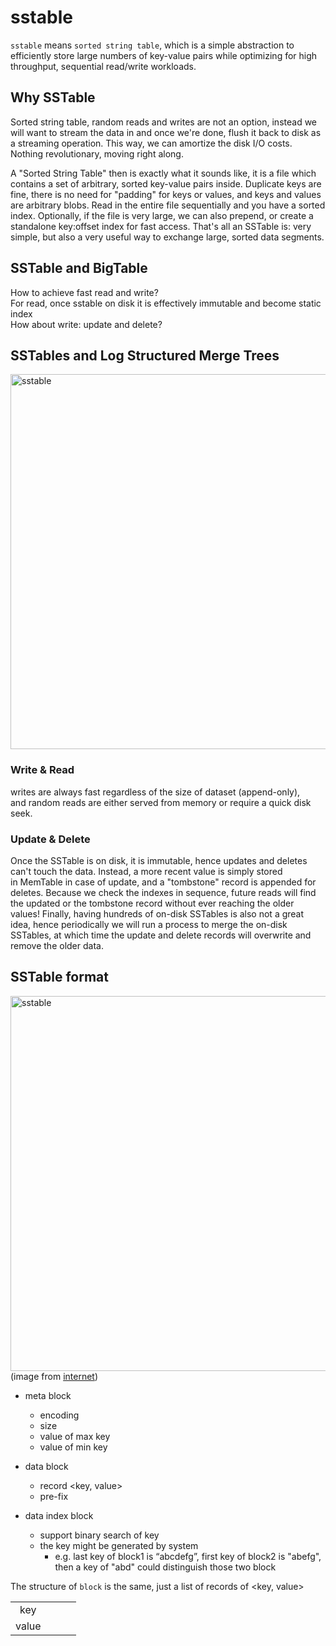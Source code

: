 # sstable

`sstable` means `sorted string table`, which is a simple abstraction to efficiently store large numbers of key-value pairs while optimizing for high throughput, sequential read/write workloads.

## Why SSTable

Sorted string table, random reads and writes are not an option, instead we will want to stream the data in and once we're done, flush it back to disk as a streaming operation. This way, we can amortize the disk I/O costs. Nothing revolutionary, moving right along.  

A "Sorted String Table" then is exactly what it sounds like, it is a file which contains a set of arbitrary, sorted key-value pairs inside. Duplicate keys are fine, there is no need for "padding" for keys or values, and keys and values are arbitrary blobs. Read in the entire file sequentially and you have a sorted index. Optionally, if the file is very large, we can also prepend, or create a standalone key:offset index for fast access. That's all an SSTable is: very simple, but also a very useful way to exchange large, sorted data segments.  

## SSTable and BigTable

How to achieve fast read and write?  
For read, once sstable on disk it is effectively immutable and become static index  
How about write: update and delete?  

## SSTables and Log Structured Merge Trees

<img src="https://user-images.githubusercontent.com/16873751/96522374-1da0c780-1228-11eb-9157-7ee4c569cf65.png
" alt="sstable" width="600"/>  

### Write & Read
writes are always fast regardless of the size of dataset (append-only), and random reads are either served from memory or require a quick disk seek.  

### Update & Delete
Once the SSTable is on disk, it is immutable, hence updates and deletes can't touch the data. Instead, a more recent value is simply stored in MemTable in case of update, and a "tombstone" record is appended for deletes. Because we check the indexes in sequence, future reads will find the updated or the tombstone record without ever reaching the older values! Finally, having hundreds of on-disk SSTables is also not a great idea, hence periodically we will run a process to merge the on-disk SSTables, at which time the update and delete records will overwrite and remove the older data.  

## SSTable format

<img src="https://user-images.githubusercontent.com/16873751/96522495-5476dd80-1228-11eb-8498-7fd74248433c.png
" alt="sstable" width="600"/>  
(image from [internet](https://www.cnblogs.com/cobbliu/p/6194072.html))



- meta block
  - encoding
  - size
  - value of max key
  - value of min key
  
- data block
  - record <key, value>
  - pre-fix

- data index block
  - support binary search of key
  - the key might be generated by system
    + e.g. last key of block1 is “abcdefg”, first key of block2 is "abefg", then a key of "abd" could distinguish those two block

The structure of `block` is the same, just a list of records of <key, value>

|   |   |   |   |
|:-:|:-:|:-:|:-:|
|key  |   |   |   |
|value   |   |   |   |

